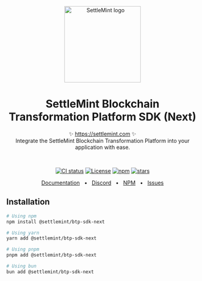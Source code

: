 <p align="center">
  <img src="https://github.com/settlemint/btp-sdk/blob/main/logo.svg" width="200px" align="center" alt="SettleMint logo" />
  <h1 align="center">SettleMint Blockchain Transformation Platform SDK (Next)</h1>
  <p align="center">
    ✨ <a href="https://settlemint.com">https://settlemint.com</a> ✨
    <br/>
    Integrate the SettleMint Blockchain Transformation Platform into your application with ease.
  </p>
</p>
<br/>
<p align="center">
<a href="https://github.com/settlemint/btp-sdk/actions?query=branch%3Amain"><img src="https://github.com/settlemint/btp-sdk/actions/workflows/build.yml/badge.svg?event=push&branch=main" alt="CI status" /></a>
<a href="https://opensource.org/licenses/MIT" rel="nofollow"><img src="https://img.shields.io/github/license/settlemint/btp-sdk" alt="License"></a>
<a href="https://www.npmjs.com/package/@settlemint/btp-sdk-next" rel="nofollow"><img src="https://img.shields.io/npm/dw/@settlemint/btp-sdk-next" alt="npm"></a>
<a href="https://github.com/settlemint/btp-sdk" rel="nofollow"><img src="https://img.shields.io/github/stars/settlemint/btp-sdk" alt="stars"></a>
</p>

<div align="center">
  <a href="https://console.settlemint.com/documentation/">Documentation</a>
  <span>&nbsp;&nbsp;•&nbsp;&nbsp;</span>
  <a href="https://discord.com/invite/Mt5yqFrey9">Discord</a>
  <span>&nbsp;&nbsp;•&nbsp;&nbsp;</span>
  <a href="https://www.npmjs.com/package/@settlemint/btp-sdk-next">NPM</a>
  <span>&nbsp;&nbsp;•&nbsp;&nbsp;</span>
  <a href="https://github.com/settlemint/btp-sdk/issues">Issues</a>
  <br />
</div>

## Installation

```bash
# Using npm
npm install @settlemint/btp-sdk-next

# Using yarn
yarn add @settlemint/btp-sdk-next

# Using pnpm
pnpm add @settlemint/btp-sdk-next

# Using bun
bun add @settlemint/btp-sdk-next
```
